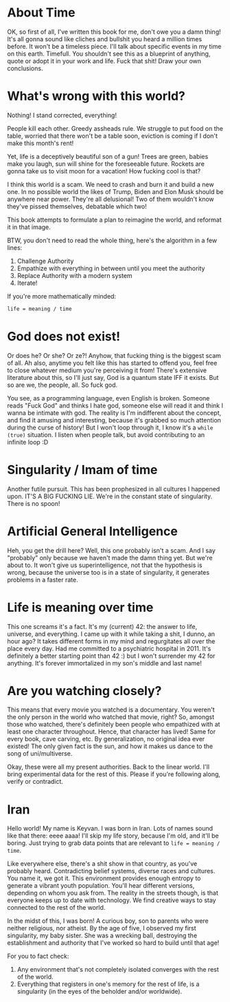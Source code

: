 # About Time
<th title was unity, thought thats what I wanna talk about>

OK, so first of all, I've written this book for me, don't owe you a damn thing!
It's all gonna sound like cliches and bullshit you heard a million times before.
It won't be a timeless piece. I'll talk about specific events in my time on this earth. Timefull.
You shouldn't see this as a blueprint of anything, quote or adopt it in your work and life.
Fuck that shit! Draw your own conclusions.

<proceeds to describe his life events and learnings>

# What's wrong with this world?

Nothing! I stand corrected, everything!

People kill each other. Greedy assheads rule. We struggle to put food on the table, worried that there won't be a table soon, eviction is coming if I don't make this month's rent!

Yet, life is a deceptively beautiful son of a gun! Trees are green, babies make you laugh, sun will shine for the foreseeable future. Rockets are gonna take us to visit moon for a vacation! How fucking cool is that?

I think this world is a scam. We need to crash and burn it and build a new one. In no possible world the likes of Trump, Biden and Elon Musk should be anywhere near power. They're all delusional! Two of them wouldn't know they've pissed themselves, debatable which two!

This book attempts to formulate a plan to reimagine the world, and reformat it in that image.

BTW, you don't need to read the whole thing, here's the algorithm in a few lines:
1. Challenge Authority
2. Empathize with everything in between until you meet the authority
3. Replace Authority with a modern system
4. Iterate!

If you're more mathematically minded:

```tex
life = meaning / time
```

# God does not exist!

Or does he? Or she? Or ze?! Anyhow, that fucking thing is the biggest scam of all. Ah also, anytime you felt like this has started to offend you, feel free to close whatever medium you're perceiving it from! There's extensive literature about this, so I'll just say, God is a quantum state IFF it exists. But so are we, the people, all. So fuck god.

You see, as a programming language, even English is broken. Someone reads "Fuck God" and thinks I hate god, someone else will read it and think I wanna be intimate with god. The reality is I'm indifferent about the concept, and find it amusing and interesting, because it's grabbed so much attention during the curse of history! But I won't loop through it, I know it's a `while (true)` situation. I listen when people talk, but avoid contributing to an infinite loop :D

# Singularity / Imam of time

Another futile pursuit. This has been prophesized in all cultures I happened upon. IT'S A BIG FUCKING LIE. We're in the constant state of singularity. There is no spoon!

# Artificial General Intelligence

Heh, you get the drill here? Well, this one probably isn't a scam. And I say "probably" only because we haven't made the damn thing yet. But we're about to. It won't give us superintelligence, not that the hypothesis is wrong, because the universe too is in a state of singularity, it generates problems in a faster rate.

# Life is meaning over time

This one screams it's a fact. It's my (current) 42: the answer to life, universe, and everything. I came up with it while taking a shit, I dunno, an hour ago? It takes different forms in my mind and regurgitates all over the place every day. Had me committed to a psychiatric hospital in 2011. It's definitely a better starting point than 42 :) but I won't surrender my 42 for anything. It's forever immortalized in my son's middle and last name!

# Are you watching closely?

This means that every movie you watched is a documentary. You weren't the only person in the world who watched that movie, right? So, amongst those who watched, there's definitely been people who empathized with at least one character throughout. Hence, that character has lived! Same for every book, cave carving, etc. By generalization, no original idea ever existed! The only given fact is the sun, and how it makes us dance to the song of uni/multiverse.

Okay, these were all my present authorities. Back to the linear world. I'll bring experimental data for the rest of this. Please if you're following along, verify or contradict.

# Iran

Hello world! My name is Keyvan. I was born in Iran. Lots of names sound like that there: eeee aaaa! I'll skip my life story, because I'm old, and it'll be boring. Just trying to grab data points that are relevant to `life = meaning / time`.

Like everywhere else, there's a shit show in that country, as you've probably heard. Contradicting belief systems, diverse races and cultures. You name it, we got it. This environment provides enough entropy to generate a vibrant youth population. You'll hear different versions, depending on whom you ask from. The reality in the streets though, is that everyone keeps up to date with technology. We find creative ways to stay connected to the rest of the world.

In the midst of this, I was born! A curious boy, son to parents who were neither religious, nor atheist. By the age of five, I observed my first singularity, my baby sister. She was a wrecking ball, destroying the establishment and authority that I've worked so hard to build until that age!

For you to fact check:
1. Any environment that's not completely isolated converges with the rest of the world.
2. Everything that registers in one's memory for the rest of life, is a singularity (in the eyes of the beholder and/or worldwide).

<Hong Kong>

<thankfully I wasnt smart enough. Weve probably lost countless actual geniuses to these episodes>
